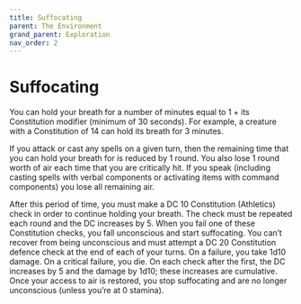 ```yaml
---
title: Suffocating
parent: The Environment
grand_parent: Exploration
nav_order: 2
---
```


# Suffocating
You can hold your breath for a number of minutes equal to 1 + its Constitution modifier (minimum of 30 seconds). For example, a creature with a Constitution of 14 can hold its breath for 3 minutes.

If you attack or cast any spells on a given turn, then the remaining time that you can hold your breath for is reduced by 1 round. You also lose 1 round worth of air each time that you are critically hit. If you speak (including casting spells with verbal components or activating items with command components) you lose all remaining air.

After this period of time, you must make a DC 10 Constitution (Athletics) check in order to continue holding your breath. The check must be repeated each round and the DC increases by 5. When you fail one of these Constitution checks, you fall unconscious and start suffocating. You can’t recover from being unconscious and must attempt a DC 20 Constitution defence check at the end of each of your turns. On a failure, you take 1d10 damage. On a critical failure, you die. On each check after the first, the DC increases by 5 and the damage by 1d10; these increases are cumulative. Once your access to air is restored, you stop suffocating and are no longer unconscious (unless you’re at 0 stamina).
